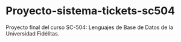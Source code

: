 # Proyecto-sistema-tickets-sc504
Proyecto final del curso SC-504: Lenguajes de Base de Datos de la Universidad Fidélitas.
